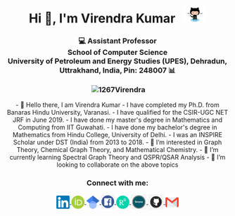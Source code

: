 <h1 align="center">Hi 👋, I'm Virendra Kumar &nbsp; <img src="https://github.com/santoshpanda1995/santoshpanda1995/blob/main/Assets/cat.gif" width="50px"></h1>

<h3 align="center"> 💻 Assistant Professor <br> School of Computer Science <br> University of Petroleum and Energy Studies (UPES), Dehradun, Uttrakhand, India, Pin: 248007 📊 <p>&nbsp;<img align="center" src="https://komarev.com/ghpvc/?username=1267Virendra&label=PROFILE+VIEWS" alt="1267Virendra" /></p></h3>

<p align="center">
- 👋 Hello there, I am Virendra Kumar
- I have completed my Ph.D. from Banaras Hindu University, Varanasi.
- I have qualified for the CSIR-UGC NET JRF in June 2019.
- I have done my master's degree in Mathematics and Computing from IIT Guwahati.
- I have done my bachelor's degree in Mathematics from Hindu College, University of Delhi.
- I was an INSPIRE Scholar under DST (India) from 2013 to 2018.
- 👀 I’m interested in Graph Theory, Chemical Graph Theory, and Mathematical Chemistry.
- 🌱 I’m currently learning Spectral Graph Theory and QSPR/QSAR Analysis
- 💞️ I’m looking to collaborate on the above topics
</p>


<h3 align="center">Connect with me:</h3>

<p align="center">
   <a href="https://www.linkedin.com/in/virendra-kumar-8b384b136/">
    <img align="center" alt="Santosh Kumar Panda | Linkedin" width="30px" src="https://github.com/santoshpanda1995/santoshpanda1995/blob/main/Assets/Linkedin.svg" />
  </a>
  <a href="https://orcid.org/0000-0003-0393-4979/">
    <img align="center" alt="Santosh Kumar Panda | ORCID" width="30px" src="https://github.com/santoshpanda1995/santoshpanda1995/blob/main/Assets/ORCID_iD.svg.png" 
  </a>
  <a href="https://scholar.google.com/citations?user=-m_Y9iAAAAAJ&hl=en/">
    <img align="center" alt="Santosh Kumar Panda | Google Scholar" width="30px" src="https://github.com/santoshpanda1995/santoshpanda1995/blob/main/Assets/Google_Scholar_logo.svg.png" />
  </a>
  <a href="https://www.facebook.com/profile.php?id=100004670146238/">
    <img align="center" alt="Santosh Kumar Panda | Facebook" width="30px" src="https://github.com/santoshpanda1995/santoshpanda1995/blob/main/Assets/fb.png" />
  </a>
  <a href="https://www.researchgate.net/profile/Virendra-Kumar-56/">
    <img align="center" alt="Santosh Kumar Panda | Researchgate" width="30px" src="https://github.com/santoshpanda1995/santoshpanda1995/blob/main/Assets/ResearchGate_icon_SVG.svg.png" />
  </a>
   <a href="https://www.scopus.com/authid/detail.uri?authorId=57564598100">
    <img align="center" alt="Santosh Kumar Panda | Scopus" width="35px" src="https://github.com/santoshpanda1995/santoshpanda1995/blob/main/Assets/scopus.jpg" />
  </a>
    <a href="https://github.com/1267Virendra/">
    <img align="center" alt="Santosh Kumar Panda | Github Portfolio" width="35px" src="https://github.com/santoshpanda1995/santoshpanda1995/blob/main/Assets/github.png" />
  </a>
  <a href="mailto:virendrakumar1267@gmail.com">
    <img align="center" alt="Santosh Kumar Panda | Gmail" width="30px" src="https://github.com/santoshpanda1995/santoshpanda1995/blob/main/Assets/Gmail.svg" />
  </a><br>
</p>
